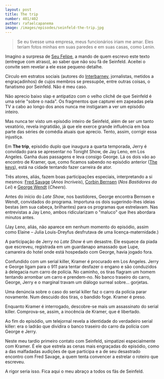 ```yaml
---
layout: post
title: The trip
number: 401/402
author: rafaelcapanema
image: /images/episodes/seinfeld-the-trip.jpg
---
```


> Se eu tivesse uma empresa, meus funcionários iriam me amar. Eles teriam fotos minhas em suas paredes e em suas casas, como Lenin.

Imagino a surpresa de <a title="Seu Felipe" href="http://seufelipe.com.br/">Seu Felipe</a>, a mando de quem escrevo este texto (entregue com atraso), ao saber que não sou fã de Seinfeld. Aceitei o convite sem revelar a ele esse pequeno detalhe.

Circulo em estratos sociais (autores do <a title="Interbarney" href="http://interbarney.com/">Interbarney</a>, jornalistas, metidos a engraçadinhos) de cujos membros se pressupõe, entre outras coisas, o fanatismo por Seinfeld. Não é meu caso.

Não aprecio baixo slap e antipatizo com o velho clichê de que Seinfeld é uma série "sobre o nada". Os fragmentos que capturei em zapeadas pela TV a cabo ao longo dos anos nunca me instigaram a ver um episódio inteiro.

Mas nunca ter visto um episódio inteiro de Seinfeld, além de ser um tanto vexatório, revela ingratidão, já que ele exerce grande influência em boa parte das séries de comédia atuais que aprecio. Tento, assim, corrigir essa injustiça.

Em **The trip**, episódio duplo que inaugura a quarta temporada, Jerry é convidado para se apresentar no Tonight Show, de Jay Leno, em Los Angeles. Ganha duas passagens e leva consigo George. Lá os dois vão ao encontro de Kramer, que, como ficamos sabendo no episódio anterior (<a title="The keys" href="http://movimentoseinfeld.com.br/the-keys.html">The keys</a>), está na cidade tentando fazer carreira de ator.

Três atores, aliás, fazem boas participações especiais, interpretando a si mesmos: <a title="Fred Savage" href="http://en.wikipedia.org/wiki/Fred_Savage">Fred Savage</a> (*Anos Incríveis*), <a href="http://en.wikipedia.org/wiki/Corbin_Bernsen">Corbin Bernsen</a> (*Nos Bastidores da Lei*) e <a href="http://en.wikipedia.org/wiki/George_Wendt">George Wendt</a> (*Cheers*).

Antes do início do *Late Show*, nos bastidores, George encontra Bernsen e Wendt, convidados do programa. Importuna os dois sugerindo-lhes ideias bestas (em sua cabeça, brilhantes) para os programas que estrelavam. Nas entrevistas a Jay Leno, ambos ridicularizam o "maluco" que lhes abordara minutos antes.

(Jay Leno, aliás, não aparece em nenhum momento do episódio, assim como Elaine – Julia Louis-Dreyfus desfrutava de uma licença-maternidade.)

A participação de Jerry no *Late Show* é um desastre. Ele esquece da piada que escreveu, registrada em um guardanapo amassado que Lupe, camareira do hotel onde está hospedado com George, havia jogado fora.

Confundido com um serial killer, Kramer é procurado em Los Angeles. Jerry e George ligam para o 911 para tentar desfazer o engano e são conduzidos à delegacia num carro de polícia. No caminho, os tiras flagram um homem tentando arrombar um carro e prendem-no. No banco traseiro do carro, George, Jerry e o marginal travam um diálogo surreal sobre... gorjetas.

Uma denúncia sobre o caso do serial killer faz o carro da polícia parar novamente. Num descuido dos tiras, o bandido foge. Kramer é preso.

Enquanto Kramer é interrogado, descobre-se mais um assassinato do serial killer. Comprova-se, assim, a inocência de Kramer, que é libertado.

Ao fim do episódio, um telejornal revela a identidade do verdadeiro serial killer: era o ladrão que dividira o banco traseiro do carro da polícia com George e Jerry.

Neste meu tardio primeiro contato com Seinfeld, simpatizei especialmente com Kramer. É ele que estrela as cenas mais engraçadas do episódio, como a das malfadadas audições de que participa e a de seu desastrado encontro com Fred Savage, a quem tenta convencer a estrelar o roteiro que escreveu.

A rigor seria isso. Fica aqui o meu abraço a todos os fãs de Seinfeld.